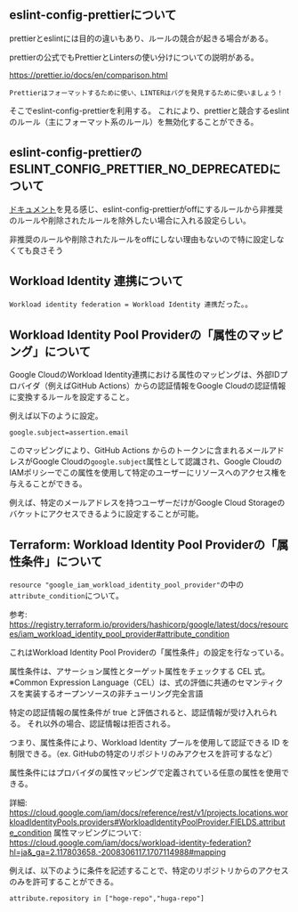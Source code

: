 ## eslint-config-prettierについて

prettierとeslintには目的の違いもあり、ルールの競合が起きる場合がある。

prettierの公式でもPrettierとLintersの使い分けについての説明がある。

https://prettier.io/docs/en/comparison.html

```
Prettierはフォーマットするために使い、LINTERはバグを発見するために使いましょう！
```

そこでeslint-config-prettierを利用する。
これにより、prettierと競合するeslintのルール（主にフォーマット系のルール）を無効化することができる。

## eslint-config-prettierのESLINT_CONFIG_PRETTIER_NO_DEPRECATEDについて

[ドキュメント](https://github.com/prettier/eslint-config-prettier/tree/v9.1.0?tab=readme-ov-file#excluding-deprecated-rules)を見る感じ、eslint-config-prettierがoffにするルールから非推奨のルールや削除されたルールを除外したい場合に入れる設定らしい。

非推奨のルールや削除されたルールをoffにしない理由もないので特に設定しなくても良さそう

## Workload Identity 連携について

`Workload identity federation = Workload Identity 連携`だった。。

## Workload Identity Pool Providerの「属性のマッピング」について

Google CloudのWorkload Identity連携における属性のマッピングは、外部IDプロバイダ（例えばGitHub Actions）からの認証情報をGoogle Cloudの認証情報に変換するルールを設定すること。

例えば以下のように設定。

```
google.subject=assertion.email
```

このマッピングにより、GitHub Actions からのトークンに含まれるメールアドレスがGoogle Cloudの`google.subject`属性として認識され、Google CloudのIAMポリシーでこの属性を使用して特定のユーザーにリソースへのアクセス権を与えることができる。

例えば、特定のメールアドレスを持つユーザーだけがGoogle Cloud Storageのバケットにアクセスできるように設定することが可能。

## Terraform: Workload Identity Pool Providerの「属性条件」について

`resource "google_iam_workload_identity_pool_provider"`の中の`attribute_condition`について。

参考: https://registry.terraform.io/providers/hashicorp/google/latest/docs/resources/iam_workload_identity_pool_provider#attribute_condition

これはWorkload Identity Pool Providerの「属性条件」の設定を行なっている。

属性条件は、アサーション属性とターゲット属性をチェックする CEL 式。
※Common Expression Language（CEL）は、式の評価に共通のセマンティクスを実装するオープンソースの非チューリング完全言語

特定の認証情報の属性条件が true と評価されると、認証情報が受け入れられる。
それ以外の場合、認証情報は拒否される。

つまり、属性条件により、Workload Identity プールを使用して認証できる ID を制限できる。（ex. GitHubの特定のリポジトリのみアクセスを許可するなど）

属性条件にはプロバイダの属性マッピングで定義されている任意の属性を使用できる。

詳細: https://cloud.google.com/iam/docs/reference/rest/v1/projects.locations.workloadIdentityPools.providers#WorkloadIdentityPoolProvider.FIELDS.attribute_condition
属性マッピングについて: https://cloud.google.com/iam/docs/workload-identity-federation?hl=ja&_ga=2.117803658.-2008306117.1707114988#mapping

例えば、以下のように条件を記述することで、特定のリポジトリからのアクセスのみを許可することができる。

```
attribute.repository in ["hoge-repo","huga-repo"]
```
